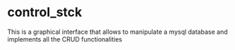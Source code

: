 # control_stck
This is a graphical interface that allows to manipulate a mysql database and implements all the CRUD functionalities
